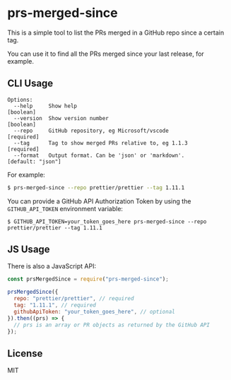 # prs-merged-since

This is a simple tool to list the PRs merged in a GitHub repo since a certain tag.

You can use it to find all the PRs merged since your last release, for example.

## CLI Usage

```
Options:
  --help     Show help                                                 [boolean]
  --version  Show version number                                       [boolean]
  --repo     GitHub repository, eg Microsoft/vscode                   [required]
  --tag      Tag to show merged PRs relative to, eg 1.1.3             [required]
  --format   Output format. Can be 'json' or 'markdown'.       [default: "json"]
```

For example:

```sh
$ prs-merged-since --repo prettier/prettier --tag 1.11.1
```

You can provide a GitHub API Authorization Token by using the `GITHUB_API_TOKEN` environment variable:

```
$ GITHUB_API_TOKEN=your_token_goes_here prs-merged-since --repo prettier/prettier --tag 1.11.1
```

## JS Usage

There is also a JavaScript API:

```js
const prsMergedSince = require("prs-merged-since");

prsMergedSince({
  repo: "prettier/prettier", // required
  tag: "1.11.1", // required
  githubApiToken: "your_token_goes_here", // optional
}).then((prs) => {
  // prs is an array or PR objects as returned by the GitHub API
});
```

## License

MIT
